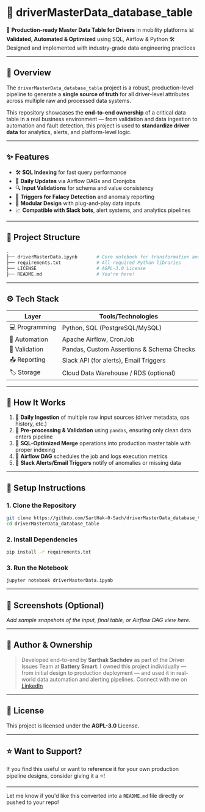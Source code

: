 # 🧠 driverMasterData\_database\_table

🚛 **Production-ready Master Data Table for Drivers** in mobility platforms
📊 **Validated, Automated & Optimized** using SQL, Airflow & Python
🛠️ Designed and implemented with industry-grade data engineering practices

---

## 📌 Overview

The `driverMasterData_database_table` project is a robust, production-level pipeline to generate a **single source of truth** for all driver-level attributes across multiple raw and processed data systems.

This repository showcases the **end-to-end ownership** of a critical data table in a real business environment — from validation and data ingestion to automation and fault detection, this project is used to **standardize driver data** for analytics, alerts, and platform-level logic.

---

## ✨ Features

* 🛠️ **SQL Indexing** for fast query performance
* 🔄 **Daily Updates** via Airflow DAGs and Cronjobs
* 🔍 **Input Validations** for schema and value consistency
* 🚨 **Triggers for Falacy Detection** and anomaly reporting
* 🧩 **Modular Design** with plug-and-play data inputs
* 📈 **Compatible with Slack bots**, alert systems, and analytics pipelines

---

## 📂 Project Structure

```bash
.
├── driverMasterData.ipynb       # Core notebook for transformation and integration
├── requirements.txt             # All required Python libraries
├── LICENSE                      # AGPL-3.0 License
├── README.md                    # You're here!
```

---

## ⚙️ Tech Stack

| Layer          | Tools/Technologies                        |
| -------------- | ----------------------------------------- |
| 💻 Programming | Python, SQL (PostgreSQL/MySQL)            |
| 🔄 Automation  | Apache Airflow, CronJob                   |
| 🧪 Validation  | Pandas, Custom Assertions & Schema Checks |
| 📤 Reporting   | Slack API (for alerts), Email Triggers    |
| 🏷️ Storage    | Cloud Data Warehouse / RDS (optional)     |

---

## 🚀 How It Works

1. 🔁 **Daily Ingestion** of multiple raw input sources (driver metadata, ops history, etc.)
2. 🧼 **Pre-processing & Validation** using `pandas`, ensuring only clean data enters pipeline
3. 🧮 **SQL-Optimized Merge** operations into production master table with proper indexing
4. 📅 **Airflow DAG** schedules the job and logs execution metrics
5. 🔔 **Slack Alerts/Email Triggers** notify of anomalies or missing data

---

## 🧪 Setup Instructions

### 1. Clone the Repository

```bash
git clone https://github.com/SartHak-0-Sach/driverMasterData_database_table.git
cd driverMasterData_database_table
```

### 2. Install Dependencies

```bash
pip install -r requirements.txt
```

### 3. Run the Notebook

```bash
jupyter notebook driverMasterData.ipynb
```

---

## 📸 Screenshots (Optional)

*Add sample snapshots of the input, final table, or Airflow DAG view here.*

---

## 🧠 Author & Ownership

> Developed end-to-end by **Sarthak Sachdev** as part of the Driver Issues Team at **Battery Smart**.
> I owned this project individually — from initial design to production deployment — and used it in real-world data automation and alerting pipelines.
> Connect with me on [LinkedIn](https://www.linkedin.com/in/sarthak2004/)

---

## 📃 License

This project is licensed under the **AGPL-3.0** License.

---

## ⭐ Want to Support?

If you find this useful or want to reference it for your own production pipeline designs, consider giving it a ⭐!

---

Let me know if you'd like this converted into a `README.md` file directly or pushed to your repo!
